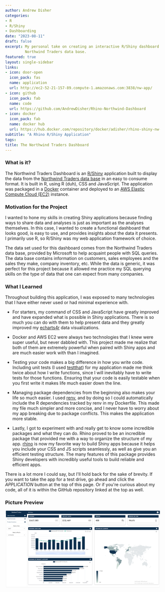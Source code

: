```yaml
---
author: Andrew Disher
categories:
- R
- R/Shiny
- Dashboarding
date: "2023-08-11"
draft: false
excerpt: My personal take on creating an interactive R/Shiny dashboard using the 
         Northwind Traders data base. 
featured: true
layout: single-sidebar
links:
- icon: door-open
  icon_pack: fas
  name: application
  url: http://ec2-52-21-157-89.compute-1.amazonaws.com:3838/nw-app/
- icon: github
  icon_pack: fab
  name: code
  url: https://github.com/AndrewDisher/Rhino-Northwind-Dashboard
- icon: docker
  icon_pack: fab
  name: docker hub
  url: https://hub.docker.com/repository/docker/adisher/rhino-shiny-nw-dashboard/general
subtitle: "A Rhino R/Shiny Application"
tags:
title: The Northwind Traders Dashboard
---
```


### What is it?

The Northwind Traders Dashboard is an [R/Shiny](https://www.rstudio.com/products/shiny/) 
application built to display the data from the [Northwind Traders data base](https://github.com/jpwhite3/northwind-SQLite3) 
in an easy to consume format. It is built in R, using R (duh), CSS and JavaScript. 
The application was packaged in a [Docker](https://www.docker.com/) container and 
deployed to an [AWS Elastic Compute Cloud (EC2)](https://aws.amazon.com/ec2/) instance.

### Motivation for the Project

I wanted to hone my skills in creating Shiny applications because finding ways 
to share data and analyses is just as important as the analyses themselves. In this
case, I wanted to create a functional dashboard that looks good, is easy to use, 
and provides insights about the data it presents. I primarily use R, so R/Shiny 
was my web application framework of choice.

The data set used for this dashboard comes from the Northwind Traders data base,
provided by Microsoft to help acquaint people with SQL queries. The data base 
contains information on customers, sales employees and the sales they make, company 
inventory, etc. While the data is generic, it was perfect for this project because 
it allowed me practice my SQL querying skills on the type of data that one can 
expect from many companies.     

### What I Learned

Throughout building this application, I was exposed to many technologies that I have
either never used or had minimal experience with. 

- For starters, my command of CSS
and JavaScript have greatly improved and have expanded what is possible in Shiny 
applications. There is so much you can do with them to help present data and they
greatly improved my [echarts4r](https://echarts4r.john-coene.com/) data visualizations. 

- Docker and AWS EC2 were always two technologies that I
knew were super useful, but never dabbled with. This project made me realize that 
both of them are extremely powerful when paired with Shiny apps and are much easier 
work with than I imagined. 

- Testing your code makes a big difference in how you write code. Including unit tests 
(I used [testthat](https://testthat.r-lib.org/)) 
for my application made me think twice about how I write functions, since I will 
inevitably have to write tests for those functions. Ensuring that your code is easily
testable when you first write it makes life much easier down the line. 

- Managing package dependencies from the beginning also makes your life so much easier. 
I used [renv](https://rstudio.github.io/renv/articles/renv.html), 
and by doing so I could automatically include the R dependencies tracked
by renv in my Dockerfile. This made my file much simpler and more concise, and I 
never have to worry about my app breaking due to package conflicts. This makes the
application more stable.

- Lastly, I got to experiment with and really get to know some incredible packages 
and what they can do. Rhino proved to be an incredible package that provided me 
with a way to organize the structure of my app. [rhino](https://appsilon.github.io/rhino/) 
is now my favorite way to build
Shiny apps because it helps you include your CSS and JS scripts seamlessly, as well
as give you an efficient testing structure. The many features of this package provides
Shiny developers with incredibly useful tools to build reliable and efficient apps. 

There is a lot more I could say, but I'll hold back for the sake of brevity. If 
you want to take the app for a test drive, go ahead and click the _APPLICATION_
button at the top of this page. Or if you're curious about my code, all of it 
is within the GitHub repository linked at the top as well. 

### Picture Preview

![The Northwind Traders Dashboard](nw-dashboard.png)
